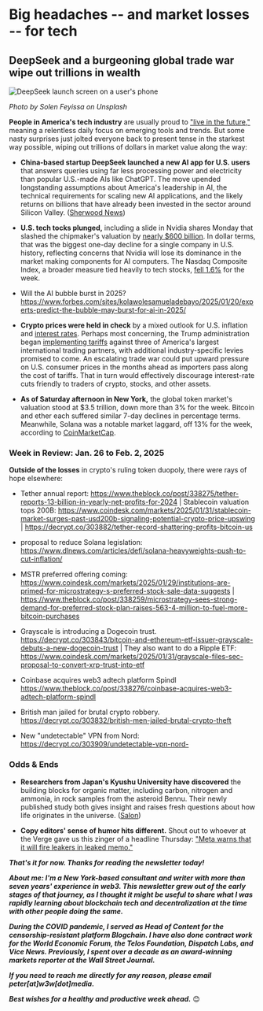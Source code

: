 # Big headaches -- and market losses -- for tech
## DeepSeek and a burgeoning global trade war wipe out trillions in wealth

![DeepSeek launch screen on a user's phone](https://images.unsplash.com/photo-1738107450310-8235c3d7d61b?q=80&w=3570&auto=format&fit=crop&ixlib=rb-4.0.3&ixid=M3wxMjA3fDB8MHxwaG90by1wYWdlfHx8fGVufDB8fHx8fA%3D%3D)

*Photo by Solen Feyissa on Unsplash*

**People in America's tech industry** are usually proud to ["live in the future,"](https://about.fb.com/news/2023/12/metas-2023-progress-in-ai-and-mixed-reality/) meaning a relentless daily focus on emerging tools and trends. But some nasty surprises just jolted everyone back to present tense in the starkest way possible, wiping out trillions of dollars in market value along the way:

- **China-based startup DeepSeek launched a new AI app for U.S. users** that answers queries using far less processing power and electricity than popular U.S.-made AIs like ChatGPT. The move upended longstanding assumptions about America's leadership in AI, the technical requirements for scaling new AI applications, and the likely returns on billions that have already been invested in the sector around Silicon Valley. ([Sherwood News](https://sherwood.news/markets/quick-and-dirty-timeline-of-markets-deepseek-freak/))

- **U.S. tech tocks plunged,** including a slide in Nvidia shares Monday that slashed the chipmaker's valuation by [nearly $600 billion](https://www.cnbc.com/2025/01/27/nvidia-sheds-almost-600-billion-in-market-cap-biggest-drop-ever.html). In dollar terms, that was the biggest one-day decline for a single company in U.S. history, reflecting concerns that Nvidia will lose its dominance in the market making components for AI computers. The Nasdaq Composite Index, a broader measure tied heavily to tech stocks, [fell 1.6%](https://www.nbcwashington.com/news/business/money-report/sp-500-futures-are-little-changed-as-investors-parse-apple-earnings-await-inflation-data-live-updates/3831300/) for the week. 



- Will the AI bubble burst in 2025? https://www.forbes.com/sites/kolawolesamueladebayo/2025/01/20/experts-predict-the-bubble-may-burst-for-ai-in-2025/

- **Crypto prices were held in check** by a mixed outlook for U.S. inflation and [interest rates](https://www.coindesk.com/markets/2025/01/28/fed-holds-rates-steady-takes-note-of-elevated-inflation). Perhaps most concerning, the Trump administration began [implementing tariffs](https://www.wsj.com/politics/elections/trump-says-tariffs-are-coming-on-computer-chips-steel-and-more-cef9974c?st=Q7Uc7p&reflink=desktopwebshare_permalink) against three of America's largest international trading partners, with additional industry-specific levies promised to come. An escalating trade war could put upward pressure on U.S. consumer prices in the months ahead as importers pass along the cost of tariffs. That in turn would effectively discourage interest-rate cuts friendly to traders of crypto, stocks, and other assets.

- **As of Saturday afternoon in New York,** the global token market's valuation stood at $3.5 trillion, down more than 3% for the week. Bitcoin and ether each suffered similar 7-day declines in percentage terms. Meanwhile, Solana was a notable market laggard, off 13% for the week, according to [CoinMarketCap](https://coinmarketcap.com/). <!-- Need updates -->

### Week in Review: Jan. 26 to Feb. 2, 2025

**Outside of the losses** in crypto's ruling token duopoly, there were rays of hope elsewhere:

- Tether annual report: https://www.theblock.co/post/338275/tether-reports-13-billion-in-yearly-net-profits-for-2024 |  Stablecoin valuation tops 200B: https://www.coindesk.com/markets/2025/01/31/stablecoin-market-surges-past-usd200b-signaling-potential-crypto-price-upswing | https://decrypt.co/303882/tether-record-shattering-profits-bitcoin-us

- proposal to reduce Solana legislation: https://www.dlnews.com/articles/defi/solana-heavyweights-push-to-cut-inflation/

- MSTR preferred offering coming: https://www.coindesk.com/markets/2025/01/29/institutions-are-primed-for-microstrategy-s-preferred-stock-sale-data-suggests | https://www.theblock.co/post/338259/microstrategy-sees-strong-demand-for-preferred-stock-plan-raises-563-4-million-to-fuel-more-bitcoin-purchases

- Grayscale is introducing a Dogecoin trust. https://decrypt.co/303843/bitcoin-and-ethereum-etf-issuer-grayscale-debuts-a-new-dogecoin-trust | They also want to do a Ripple ETF: https://www.coindesk.com/markets/2025/01/31/grayscale-files-sec-proposal-to-convert-xrp-trust-into-etf

- Coinbase acquires web3 adtech platform Spindl https://www.theblock.co/post/338276/coinbase-acquires-web3-adtech-platform-spindl

- British man jailed for brutal crypto robbery. https://decrypt.co/303832/british-men-jailed-brutal-crypto-theft

- New "undetectable" VPN from Nord: https://decrypt.co/303909/undetectable-vpn-nord-

### Odds & Ends

- **Researchers from Japan's Kyushu University have discovered** the building blocks for organic matter, including carbon, nitrogen and ammonia, in rock samples from the asteroid Bennu. Their newly published study both gives insight and raises fresh questions about how life originates in the universe. ([Salon](https://www.salon.com/2025/01/30/building-blocks-of-life-discovered-on-asteroid-bennu/))

- **Copy editors' sense of humor hits different.** Shout out to whoever at the Verge gave us this zinger of a headline Thursday: ["Meta warns that it will fire leakers in leaked memo."](https://www.theverge.com/meta/603812/meta-warns-leakers-leaked-memo)

_**That's it for now. Thanks for reading the newsletter today!**_

_**About me: I'm a New York-based consultant and writer with more than seven years' experience in web3. This newsletter grew out of the early stages of that journey, as I thought it might be useful to share what I was rapidly learning about blockchain tech and decentralization at the time with other people doing the same.**_

 _**During the COVID pandemic, I served as Head of Content for the censorship-resistant platform Blogchain. I have also done contract work for the World Economic Forum, the Telos Foundation, Dispatch Labs, and Vice News. Previously, I spent over a decade as an award-winning markets reporter at the Wall Street Journal.**_

 _**If you need to reach me directly for any reason, please email peter[at]w3w[dot]media.**_

 _**Best wishes for a healthy and productive week ahead.**_ 😊

 <!--

 Cutting room floor...

 - Einhorn investor note lamenting bull cycle: https://www.cnbc.com/2025/01/21/david-einhorn-says-we-have-reached-the-fartcoin-stage-of-the-market-cycle.html

 - Some redittors are banning X/Twitter links from their subreddits in response to Musk's post-inauguration Nazi salute. https://slate.com/technology/2025/01/reddit-bans-x-links-elon-musk-nazi-salute.html

 - Google Maps is going to change the name of the body of water between Texas and Florida to the Gulf of America. https://www.cnbc.com/2025/01/27/google-maps-to-show-gulf-of-america-after-government-updates.html

 - Tesla AI talk annoys wall street: https://www.theverge.com/tesla/603393/tesla-car-company-elon-musk-ai-earnings

 ### Community

 - https://unpromptedthoughts.substack.com/p/yes-we-really-do-need-another-ai | Shout out Barry's new Substack + add to your Substack recommendations for new subscribers.

 <!-- People's bid for TikTok: https://www.projectliberty.io/peoples-bid-for-tiktok/ | Sheila Warren hired as CEO

 - Cops misusing facial recognition https://www.washingtonpost.com/business/interactive/2025/police-artificial-intelligence-facial-recognition/

 - The late John McAfee's Twitter/X account is being used to promote a Solana-based crypto project. https://decrypt.co/302398/john-mcafees-twitter-promoting-solana-ai-token

 -->
